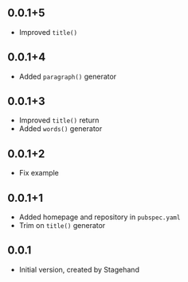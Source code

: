 ## 0.0.1+5

- Improved `title()`

## 0.0.1+4

- Added `paragraph()` generator

## 0.0.1+3

- Improved `title()` return
- Added `words()` generator

## 0.0.1+2

- Fix example

## 0.0.1+1

- Added homepage and repository in `pubspec.yaml`
- Trim on `title()` generator

## 0.0.1

- Initial version, created by Stagehand
